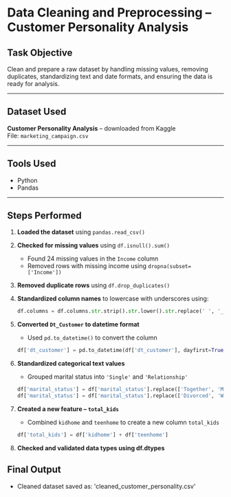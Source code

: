 #  Data Cleaning and Preprocessing – Customer Personality Analysis

## Task Objective  
Clean and prepare a raw dataset by handling missing values, removing duplicates, standardizing text and date formats, and ensuring the data is ready for analysis.

---

##  Dataset Used  
**Customer Personality Analysis** – downloaded from Kaggle  
File: `marketing_campaign.csv`

---

##  Tools Used  
- Python  
- Pandas

---

## Steps Performed  

1. **Loaded the dataset** using `pandas.read_csv()`  
2. **Checked for missing values** using `df.isnull().sum()`  
   - Found 24 missing values in the `Income` column  
   - Removed rows with missing income using `dropna(subset=['Income'])`  

3. **Removed duplicate rows** using `df.drop_duplicates()`  

4. **Standardized column names** to lowercase with underscores using:  
   ```python
   df.columns = df.columns.str.strip().str.lower().str.replace(' ', '_')

5. **Converted `Dt_Customer` to datetime format**  
   - Used `pd.to_datetime()` to convert the column  
   ```python
   df['dt_customer'] = pd.to_datetime(df['dt_customer'], dayfirst=True)
   
6. **Standardized categorical text values**  
   - Grouped marital status into `'Single'` and `'Relationship'`  
   ```python
   df['marital_status'] = df['marital_status'].replace(['Together', 'Married'], 'Relationship')
   df['marital_status'] = df['marital_status'].replace(['Divorced', 'Widow', 'Alone', 'Absurd', 'YOLO'], 'Single')

7. **Created a new feature – `total_kids`**  
   - Combined `kidhome` and `teenhome` to create a new column `total_kids`  
   ```python
   df['total_kids'] = df['kidhome'] + df['teenhome']

8. **Checked and validated data types using df.dtypes**

## Final Output

- Cleaned dataset saved as: 'cleaned_customer_personality.csv'




